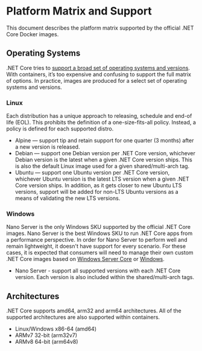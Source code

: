 # Platform Matrix and Support

This document describes the platform matrix supported by the official .NET Core Docker images.

## Operating Systems

.NET Core tries to [support a broad set of operating systems and versions](https://github.com/dotnet/core/blob/master/os-lifecycle-policy.md). With containers, it’s too expensive and confusing to support the full matrix of options. In practice, images are produced for a select set of operating systems and versions.

### Linux

Each distribution has a unique approach to releasing, schedule and end-of life (EOL). This prohibits the definition of a one-size-fits-all policy. Instead, a policy is defined for each supported distro.

- Alpine — support tip and retain support for one quarter (3 months) after a new version is released.
- Debian — support one Debian version per .NET Core version, whichever Debian version is the latest when a given .NET Core version ships. This is also the default Linux image used for a given shared/multi-arch tag.
- Ubuntu — support one Ubuntu version per .NET Core version, whichever Ubuntu version is the latest LTS version when a given .NET Core version ships.  In addition, as it gets closer to new Ubuntu LTS versions, support will be added for non-LTS Ubuntu versions as a means of validating the new LTS versions.

### Windows

Nano Server is the only Windows SKU supported by the official .NET Core images.  Nano Server is the best Windows SKU to run .NET Core apps from a performance perspective.  In order for Nano Server to perform well and remain lightweight, it doesn't have support for every scenario.  For these cases, it is expected that consumers will need to manage their own custom .NET Core images based on [Windows Server Core](https://hub.docker.com/_/microsoft-windows-servercore) or [Windows](https://hub.docker.com/_/microsoft-windows).

- Nano Server - support all supported versions with each .NET Core version.  Each version is also included within the shared/multi-arch tags.

## Architectures

.NET Core supports amd64, arm32 and arm64 architectures.  All of the supported architectures are also supported within containers.

- Linux/Windows x86-64 (amd64)
- ARMv7 32-bit (arm32v7)
- ARMv8 64-bit (arm64v8)
